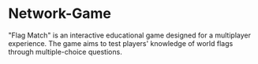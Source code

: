 # Network-Game
"Flag Match" is an interactive educational game designed for a multiplayer experience. The game aims to test players' knowledge of world flags through multiple-choice questions.
